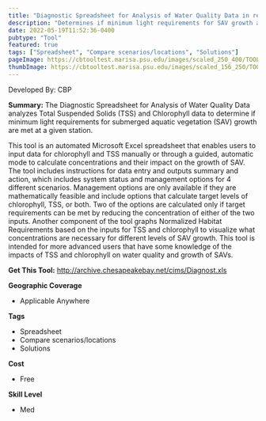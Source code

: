 ```yaml
---
title: "Diagnostic Spreadsheet for Analysis of Water Quality Data in relation to Growth Requirements of Submerged Aquatic Vegetation"
description: "Determines if minimum light requirements for SAV growth are met at a given station."
date: 2022-05-19T11:52:36-0400
pubtype: "Tool"
featured: true
tags: ["Spreadsheet", "Compare scenarios/locations", "Solutions"]
pageImage: https://cbtooltest.marisa.psu.edu/images/scaled_250_400/TOOLID_72.0_ScreenCapture-1.png
thumbImage: https://cbtooltest.marisa.psu.edu/images/scaled_156_250/TOOLID_72.0_ScreenCapture-1.png
---
```

Developed By: CBP

**Summary:** The Diagnostic Spreadsheet for Analysis of Water Quality Data analyzes Total Suspended Solids (TSS) and Chlorophyll data to determine if minimum light requirements for submerged aquatic vegetation (SAV) growth are met at a given station.
 
This tool is an automated Microsoft Excel spreadsheet that enables users to input data for chlorophyll and TSS manually or through a guided, automatic mode to calculate concentrations and their impact on the growth of SAV. The tool includes instructions for data entry and outputs summary and action, which includes system status and management options for 4 different scenarios. Management options are only available if they are mathematically feasible and include options that calculate target levels of chlorophyll, TSS, or both. Two of the options are calculated only if target requirements can be met by reducing the concentration of either of the two inputs.  Another component of the tool graphs Normalized Habitat Requirements based on the inputs for TSS and chlorophyll to visualize what concentrations are necessary for different levels of SAV growth. This tool is intended for more advanced users that have some knowledge of the impacts of TSS and chlorophyll on water quality and growth of SAVs. 

__**Get This Tool:**__ http://archive.chesapeakebay.net/cims/Diagnost.xls

__**Geographic Coverage**__
- Applicable Anywhere

__**Tags**__
-  Spreadsheet
-  Compare scenarios/locations
-  Solutions

__**Cost**__
- Free

__**Skill Level**__
- Med

